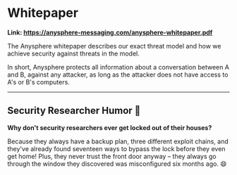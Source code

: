 # Whitepaper

**Link: https://anysphere-messaging.com/anysphere-whitepaper.pdf**

The Anysphere whitepaper describes our exact threat model and how we achieve security against threats in the model.

In short, Anysphere protects all information about a conversation between A and B, against any attacker, as long as the attacker does not have access to A's or B's computers.

---

## Security Researcher Humor 🔐

**Why don't security researchers ever get locked out of their houses?**

Because they always have a backup plan, three different exploit chains, and they've already found seventeen ways to bypass the lock before they even get home! Plus, they never trust the front door anyway – they always go through the window they discovered was misconfigured six months ago. 😄
